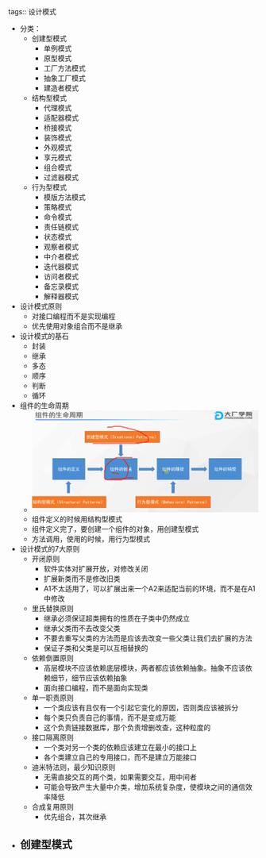 tags:: 设计模式

- 分类：
	- 创建型模式
		- 单例模式
		- 原型模式
		- 工厂方法模式
		- 抽象工厂模式
		- 建造者模式
	- 结构型模式
		- 代理模式
		- 适配器模式
		- 桥接模式
		- 装饰模式
		- 外观模式
		- 享元模式
		- 组合模式
		- 过滤器模式
	- 行为型模式
		- 模版方法模式
		- 策略模式
		- 命令模式
		- 责任链模式
		- 状态模式
		- 观察者模式
		- 中介者模式
		- 迭代器模式
		- 访问者模式
		- 备忘录模式
		- 解释器模式
- 设计模式原则
	- 对接口编程而不是实现编程
	- 优先使用对象组合而不是继承
- 设计模式的基石
	- 封装
	- 继承
	- 多态
	- 顺序
	- 判断
	- 循环
- 组件的生命周期
	- ![image.png](../assets/image_1680102777227_0.png)
	- 组件定义的时候用结构型模式
	- 组件定义完了，要创建一个组件的对象，用创建型模式
	- 方法调用，使用的时候，用行为型模式
- 设计模式的7大原则
	- 开闭原则
		- 软件实体对扩展开放，对修改关闭
		- 扩展新类而不是修改旧类
		- A1不太适用了，可以扩展出来一个A2来适配当前的环境，而不是在A1中修改
	- 里氏替换原则
		- 继承必须保证超类拥有的性质在子类中仍然成立
		- 继承父类而不去改变父类
		- 不要去重写父类的方法而是应该去改变一些父类让我们去扩展的方法
		- 保证子类和父类是可以互相替换的
	- 依赖倒置原则
		- 高层模块不应该依赖底层模块，两者都应该依赖抽象。抽象不应该依赖细节，细节应该依赖抽象
		- 面向接口编程，而不是面向实现类
	- 单一职责原则
		- 一个类应该有且仅有一个引起它变化的原因，否则类应该被拆分
		- 每个类只负责自己的事情，而不是变成万能
		- 这个负责链接数据库，那个负责增删改查，这种粒度的
	- 接口隔离原则
		- 一个类对另一个类的依赖应该建立在最小的接口上
		- 各个类建立自己的专用接口，而不是建立万能接口
	- 迪米特法则，最少知识原则
		- 无需直接交互的两个类，如果需要交互，用中间者
		- 可能会导致产生大量中介类，增加系统复杂度，使模块之间的通信效率降低
	- 合成复用原则
		- 优先组合，其次继承
- 创建型模式
	-
